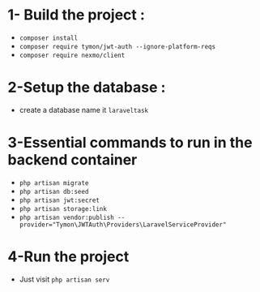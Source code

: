 # 1- Build the project :
- `composer install`
- `composer require tymon/jwt-auth --ignore-platform-reqs`
- `composer require nexmo/client`
# 2-Setup the database :
- create a database name it `laraveltask`

# 3-Essential commands to run in the backend container
- `php artisan migrate`
- `php artisan db:seed`
- `php artisan jwt:secret`
- `php artisan storage:link`
- `php artisan vendor:publish --provider="Tymon\JWTAuth\Providers\LaravelServiceProvider"`

# 4-Run the project
- Just visit `php artisan serv`


